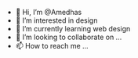 - 👋 Hi, I’m @Amedhas
- 👀 I’m interested in design
- 🌱 I’m currently learning web design
- 💞️ I’m looking to collaborate on ...
- 📫 How to reach me ...

<!---
Amedhas/Amedhas is a ✨ special ✨ repository because its `README.md` (this file) appears on your GitHub profile.
You can click the Preview link to take a look at your changes.
--->
